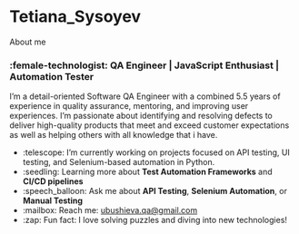 # Tetiana_Sysoyev
About me
<h3 class=“heading-element” dir=“auto”>:female-technologist: QA Engineer | JavaScript Enthusiast | Automation Tester</h3>
<p dir=“auto”>I’m a detail-oriented Software QA Engineer with a combined 5.5 years of experience in quality assurance, mentoring, and improving user experiences. I’m passionate about identifying and resolving defects to deliver high-quality products that meet and exceed customer expectations as well as helping others with all knowledge that i have.</p>
<ul dir=“auto”>
<li>:telescope: I’m currently working on projects focused on API testing, UI testing, and Selenium-based automation in Python.</li>
<li>:seedling: Learning more about <strong>Test Automation Frameworks</strong> and <strong>CI/CD pipelines</strong></li>
<li>:speech_balloon: Ask me about <strong>API Testing</strong>, <strong>Selenium Automation</strong>, or <strong>Manual Testing</strong></li>
<li>:mailbox: Reach me: <a href=“mailto:yelyzaveta.nahorna@gmail.com”>ubushieva.qa@gmail.com</a></li>
<li>:zap: Fun fact: I love solving puzzles and diving into new technologies!</li>
</ul>
